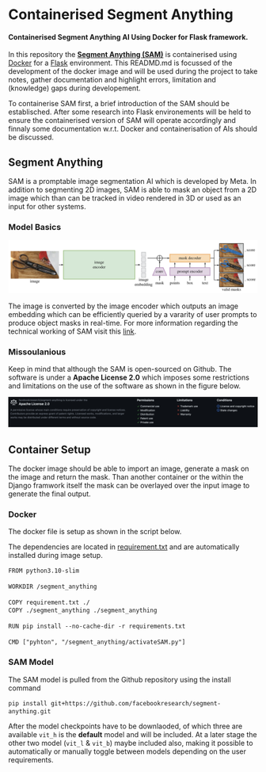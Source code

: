 # Containerised Segment Anything

#### Containerised Segment Anything AI Using Docker for Flask framework. <br>
In this repository the <a href="https://github.com/facebookresearch/segment-anything">**Segment Anything (SAM)**</a> is containerised using <a href="https://www.docker.com">Docker<a/> for a <a href="https://flask.palletsprojects.com/en/2.2.x/">Flask</a> environment. This READMD.md is focussed of the development of the docker image and will be used during the project to take notes, gather documentation and highlight errors, limitation and (knowledge) gaps during developement.

To containerise SAM first, a brief introduction of the SAM should be establisched. After some research into Flask environements will be held to ensure the containerised version of SAM will operate accordingly and finnaly some documentation w.r.t. Docker and containerisation of AIs should be discussed.  

## Segment Anything 
SAM is a promptable image segmentation AI which is developed by Meta. In addition to segmenting 2D images, SAM is able to mask an object from a 2D image which than can be tracked in video rendered in 3D or used as an input for other systems. <br>

### Model Basics 
![SAM Flow Chart](readmeFiles/model_diagram.png)

The image is converted by the image encoder which outputs an image embedding which can be efficiently queried by a vararity of user prompts to produce object masks in real-time. For more information regarding the technical working of SAM visit this <a href="chrome-extension://efaidnbmnnnibpcajpcglclefindmkaj/https://arxiv.org/pdf/2304.02643.pdf">link</a>.



### Missoulanious 
Keep in mind that although the SAM is open-sourced on Github. The software is under a **Apache License 2.0** which imposes some restrictions and limitations on the use of the software as shown in the figure below.

![Apache License 2.0](readmeFiles/appacheLiciense.png)

## Container Setup
The docker image should be able to import an image, generate a mask on the image and return the mask. 
Than another container or the within the Django framwork itself the mask can be overlayed over the input image to generate the final output.
### Docker 
The docker file is setup as shown in the script below. 

The dependencies are located in <a href="requirement.txt">requirement.txt</a> and are automatically installed during image setup.

```
FROM python3.10-slim 

WORKDIR /segment_anything 

COPY requirement.txt ./
COPY ./segment_anything ./segment_anything

RUN pip install --no-cache-dir -r requirements.txt

CMD ["pyhton", "/segment_anything/activateSAM.py"]
```

### SAM Model
The SAM model is pulled from the Github repository using the install command

```
pip install git+https://github.com/facebookresearch/segment-anything.git
```

After the model checkpoints have to be downlaoded, of which three are available `vit_h` is the **default** model and will be included. At a later stage the other two model (`vit_l` & `vit_b`) maybe included also, making it possible to automatically or manually toggle between models depending on the user requirements.  



